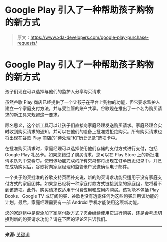 # Google Play 引入了一种帮助孩子购物的新方式

> 原文：<https://www.xda-developers.com/google-play-purchase-requests/>

# Google Play 引入了一种帮助孩子购物的新方式

孩子们现在可以选择与他们的监护人分享购买请求

虽然谷歌 Play 商店已经提供了一个让孩子在平台上购物的功能，但它要求监护人建立一个家庭支付方法，并与受监管的账户共享。谷歌现在推出了一个名为购买请求的新工具来规避这一要求。

顾名思义，这个新工具可以让孩子们直接向家庭经理发送购买请求。家庭经理会实时收到购买请求的通知，并可以在他们的设备上批准或拒绝购买。所有购买请求也将出现在谷歌 Play 商店的“待处理”和“历史记录”选项卡中。

在批准购买请求时，家庭经理可以选择使用他们存储的支付方式进行支付，包括 Google Play 礼品卡。如果您错过了购买请求，您可以在 Play Store 上的新批准请求队列中查看它。使用该功能完成的所有交易都将出现在订单历史记录中，并且在成功购买后，谷歌将向家庭经理和监管账户发送确认电子邮件。

一个关于购买批准的谷歌支持页面补充说，新的购买请求功能只适用于没有家庭支付方式的家庭团体。如果您已经将一种家庭付款方式链接到您的家庭组，您将看不到该选项。此外，购买请求仅适用于付费应用和应用内购买。该功能不包括 Play Books、Google TV 或订阅购买，谷歌也没有透露任何为这些购买启用该功能的计划。最后，家庭经理需要有一部 Android 手机才能使用这项新功能。

您的家庭组中是否添加了家庭付款方式？您会继续使用它进行购买，还是会考虑切换到新的购买请求功能？请在下面的评论区告诉我们。

* * *

**来源:** [关键词](https://blog.google/products/google-play/purchase-requests-google-play-families/)